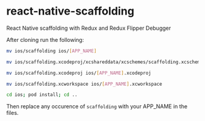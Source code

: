 # react-native-scaffolding
React Native scaffolding with Redux and Redux Flipper Debugger

After cloning run the following:

```bash
mv ios/scaffolding ios/[APP_NAME]

mv ios/scaffolding.xcodeproj/xcshareddata/xcschemes/scaffolding.xcscheme ios/scaffolding.xcodeproj/xcshareddata/xcschemes/[APP_NAME].xscheme

mv ios/scaffolding.xcodeproj ios/[APP_NAME].xcodeproj

mv ios/scaffolding.xcworkspace ios/[APP_NAME].xcworkspace

cd ios; pod install; cd ..
```

Then replace any occurence of `scaffolding` with your APP_NAME in the files.
